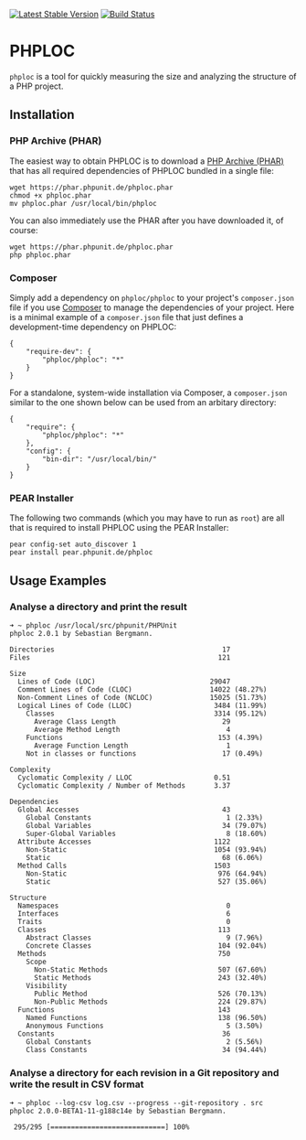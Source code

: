 [![Latest Stable Version](https://poser.pugx.org/phploc/phploc/v/stable.png)](https://packagist.org/packages/phploc/phploc)
[![Build Status](https://travis-ci.org/sebastianbergmann/phploc.png?branch=master)](https://travis-ci.org/sebastianbergmann/phploc)

# PHPLOC

`phploc` is a tool for quickly measuring the size and analyzing the structure of a PHP project.

## Installation

### PHP Archive (PHAR)

The easiest way to obtain PHPLOC is to download a [PHP Archive (PHAR)](http://php.net/phar) that has all required dependencies of PHPLOC bundled in a single file:

    wget https://phar.phpunit.de/phploc.phar
    chmod +x phploc.phar
    mv phploc.phar /usr/local/bin/phploc

You can also immediately use the PHAR after you have downloaded it, of course:

    wget https://phar.phpunit.de/phploc.phar
    php phploc.phar

### Composer

Simply add a dependency on `phploc/phploc` to your project's `composer.json` file if you use [Composer](http://getcomposer.org/) to manage the dependencies of your project. Here is a minimal example of a `composer.json` file that just defines a development-time dependency on PHPLOC:

    {
        "require-dev": {
            "phploc/phploc": "*"
        }
    }

For a standalone, system-wide installation via Composer, a `composer.json` similar to the one shown below can be used from an arbitary directory:

    {
        "require": {
            "phploc/phploc": "*"
        },
        "config": {
            "bin-dir": "/usr/local/bin/"
        }
    }

### PEAR Installer

The following two commands (which you may have to run as `root`) are all that is required to install PHPLOC using the PEAR Installer:

    pear config-set auto_discover 1
    pear install pear.phpunit.de/phploc

## Usage Examples

### Analyse a directory and print the result

    ➜ ~ phploc /usr/local/src/phpunit/PHPUnit
    phploc 2.0.1 by Sebastian Bergmann.

    Directories                                         17
    Files                                              121

    Size
      Lines of Code (LOC)                            29047
      Comment Lines of Code (CLOC)                   14022 (48.27%)
      Non-Comment Lines of Code (NCLOC)              15025 (51.73%)
      Logical Lines of Code (LLOC)                    3484 (11.99%)
        Classes                                       3314 (95.12%)
          Average Class Length                          29
          Average Method Length                          4
        Functions                                      153 (4.39%)
          Average Function Length                        1
        Not in classes or functions                     17 (0.49%)

    Complexity
      Cyclomatic Complexity / LLOC                    0.51
      Cyclomatic Complexity / Number of Methods       3.37

    Dependencies
      Global Accesses                                   43
        Global Constants                                 1 (2.33%)
        Global Variables                                34 (79.07%)
        Super-Global Variables                           8 (18.60%)
      Attribute Accesses                              1122
        Non-Static                                    1054 (93.94%)
        Static                                          68 (6.06%)
      Method Calls                                    1503
        Non-Static                                     976 (64.94%)
        Static                                         527 (35.06%)

    Structure
      Namespaces                                         0
      Interfaces                                         6
      Traits                                             0
      Classes                                          113
        Abstract Classes                                 9 (7.96%)
        Concrete Classes                               104 (92.04%)
      Methods                                          750
        Scope
          Non-Static Methods                           507 (67.60%)
          Static Methods                               243 (32.40%)
        Visibility
          Public Method                                526 (70.13%)
          Non-Public Methods                           224 (29.87%)
      Functions                                        143
        Named Functions                                138 (96.50%)
        Anonymous Functions                              5 (3.50%)
      Constants                                         36
        Global Constants                                 2 (5.56%)
        Class Constants                                 34 (94.44%)

### Analyse a directory for each revision in a Git repository and write the result in CSV format

    ➜ ~ phploc --log-csv log.csv --progress --git-repository . src
    phploc 2.0.0-BETA1-11-g188c14e by Sebastian Bergmann.

     295/295 [============================] 100%
